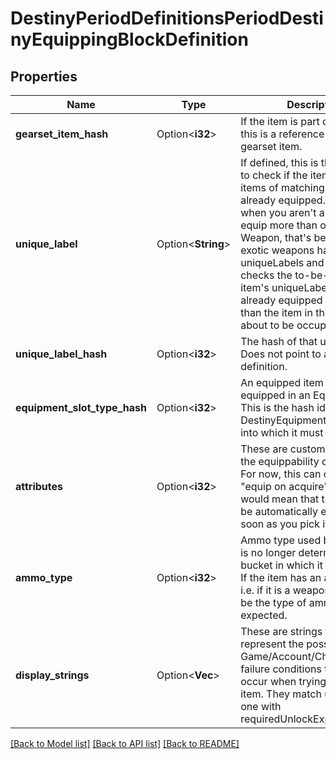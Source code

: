 # DestinyPeriodDefinitionsPeriodDestinyEquippingBlockDefinition

## Properties

Name | Type | Description | Notes
------------ | ------------- | ------------- | -------------
**gearset_item_hash** | Option<**i32**> | If the item is part of a gearset, this is a reference to that gearset item. | [optional]
**unique_label** | Option<**String**> | If defined, this is the label used to check if the item has other items of matching types already equipped.   For instance, when you aren't allowed to equip more than one Exotic Weapon, that's because all exotic weapons have identical uniqueLabels and the game checks the to-be-equipped item's uniqueLabel vs. all other already equipped items (other than the item in the slot that's about to be occupied). | [optional]
**unique_label_hash** | Option<**i32**> | The hash of that unique label. Does not point to a specific definition. | [optional]
**equipment_slot_type_hash** | Option<**i32**> | An equipped item *must* be equipped in an Equipment Slot. This is the hash identifier of the DestinyEquipmentSlotDefinition into which it must be equipped. | [optional]
**attributes** | Option<**i32**> | These are custom attributes on the equippability of the item.  For now, this can only be \"equip on acquire\", which would mean that the item will be automatically equipped as soon as you pick it up. | [optional]
**ammo_type** | Option<**i32**> | Ammo type used by a weapon is no longer determined by the bucket in which it is contained. If the item has an ammo type - i.e. if it is a weapon - this will be the type of ammunition expected. | [optional]
**display_strings** | Option<**Vec<String>**> | These are strings that represent the possible Game/Account/Character state failure conditions that can occur when trying to equip the item. They match up one-to-one with requiredUnlockExpressions. | [optional]

[[Back to Model list]](../README.md#documentation-for-models) [[Back to API list]](../README.md#documentation-for-api-endpoints) [[Back to README]](../README.md)


